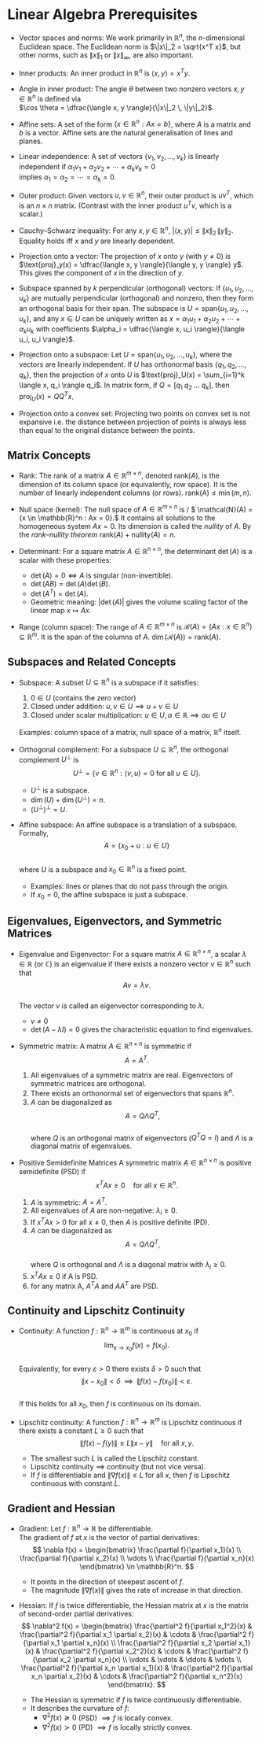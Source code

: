 # Linear Algebra Prerequisites

- Vector spaces and norms: We work primarily in $\mathbb{R}^n$, the $n$-dimensional Euclidean space. The Euclidean norm is $\|x\|_2 = \sqrt{x^T x}$, but other norms, such as $\|x\|_1$ or $\|x\|_\infty$, are also important.

- Inner products: An inner product in $\mathbb{R}^n$ is $\langle x, y \rangle = x^T y$.

- Angle in inner product: The angle $\theta$ between two nonzero vectors $x, y \in \mathbb{R}^n$ is defined via  
  $\cos \theta = \dfrac{\langle x, y \rangle}{\|x\|_2 \, \|y\|_2}$.

- Affine sets: A set of the form  $\{x \in \mathbb{R}^n : Ax = b\}$, where $A$ is a matrix and $b$ is a vector. Affine sets are the natural generalisation of lines and planes.


- Linear independence: A set of vectors $\{v_1, v_2, \dots, v_k\}$ is linearly independent if    $\alpha_1 v_1 + \alpha_2 v_2 + \cdots + \alpha_k v_k = 0$  
  implies $\alpha_1 = \alpha_2 = \cdots = \alpha_k = 0$.

- Outer product: Given vectors $u, v \in \mathbb{R}^n$, their outer product is   $u v^T$, which is an $n \times n$ matrix.  (Contrast with the inner product $u^T v$, which is a scalar.)

- Cauchy–Schwarz inequality: For any $x, y \in \mathbb{R}^n$, $|\langle x, y \rangle| \leq \|x\|_2 \, \|y\|_2$.  
  Equality holds iff $x$ and $y$ are linearly dependent.

- Projection onto a vector: The projection of $x$ onto $y$ (with $y \neq 0$) is  $\text{proj}_y(x) = \dfrac{\langle x, y \rangle}{\langle y, y \rangle} y$. This gives the component of $x$ in the direction of $y$.

- Subspace spanned by $k$ perpendicular (orthogonal) vectors: If $\{u_1, u_2, \dots, u_k\}$ are mutually perpendicular (orthogonal) and nonzero, then they form an orthogonal basis for their span. The subspace is $U = \text{span}\{u_1, u_2, \dots, u_k\}$,  and any $x \in U$ can be uniquely written as $x = \alpha_1 u_1 + \alpha_2 u_2 + \cdots + \alpha_k u_k$ with coefficients $\alpha_i = \dfrac{\langle x, u_i \rangle}{\langle u_i, u_i \rangle}$.


- Projection onto a subspace:  Let $U = \text{span}\{u_1, u_2, \dots, u_k\}$, where the vectors are linearly independent. If $U$ has orthonormal basis $\{q_1, q_2, \dots, q_k\}$, then the projection of $x$ onto $U$ is   $\text{proj}_U(x) = \sum_{i=1}^k \langle x, q_i \rangle q_i$. In matrix form, if $Q = [q_1 \; q_2 \; \dots \; q_k]$, then  
  $\text{proj}_U(x) = QQ^T x$.


- Projection onto a convex set:  Projecting two points on convex set is not expansive i.e. the distance between projection of points is always less than equal to the original distance between the points.

## Matrix Concepts

- Rank:  The rank of a matrix $A \in \mathbb{R}^{m \times n}$, denoted $\text{rank}(A)$, is the dimension of its column space (or equivalently, row space). It is the number of linearly independent columns (or rows). $\text{rank}(A) \leq \min(m,n)$.  

- Null space (kernel): The null space of $A \in \mathbb{R}^{m \times n}$ is / $
  \mathcal{N}(A) = \{x \in \mathbb{R}^n : Ax = 0\}.$ It contains all solutions to the homogeneous system $Ax=0$. Its dimension is called the *nullity* of $A$. By the *rank–nullity theorem* $\text{rank}(A) + \text{nullity}(A) = n.$

- Determinant:  For a square matrix $A \in \mathbb{R}^{n \times n}$, the determinant $\det(A)$ is a scalar with these properties:  
    - $\det(A) = 0 \iff A$ is singular (non-invertible).  
    - $\det(AB) = \det(A)\det(B)$.  
    - $\det(A^T) = \det(A)$.  
    - Geometric meaning: $|\det(A)|$ gives the volume scaling factor of the linear map $x \mapsto Ax$.

- Range (column space): The range of $A \in \mathbb{R}^{m \times n}$ is $\mathcal{R}(A) = \{Ax : x \in \mathbb{R}^n\} \subseteq \mathbb{R}^m.$ It is the span of the columns of $A$. $\dim(\mathcal{R}(A)) = \text{rank}(A)$.  


## Subspaces and Related Concepts

- Subspace: A subset $U \subseteq \mathbb{R}^n$ is a subspace if it satisfies:  
    1. $0 \in U$ (contains the zero vector)  
    2. Closed under addition: $u, v \in U \implies u+v \in U$  
    3. Closed under scalar multiplication: $u \in U, \alpha \in \mathbb{R} \implies \alpha u \in U$  

    Examples: column space of a matrix, null space of a matrix, $\mathbb{R}^n$ itself.  

 
- Orthogonal complement: For a subspace $U \subseteq \mathbb{R}^n$, the orthogonal complement $U^\perp$ is  
  $$
  U^\perp = \{v \in \mathbb{R}^n : \langle v, u \rangle = 0 \;\text{for all}\; u \in U \}.
  $$  
    - $U^\perp$ is a subspace.  
    - $\dim(U) + \dim(U^\perp) = n$.  
    - $(U^\perp)^\perp = U$.  


- Affine subspace:  An affine subspace is a translation of a subspace. Formally,  
  $$
  A = \{x_0 + u : u \in U\}
  $$  
  where $U$ is a subspace and $x_0 \in \mathbb{R}^n$ is a fixed point.  

    - Examples: lines or planes that do not pass through the origin.  
    - If $x_0 = 0$, the affine subspace is just a subspace.

## Eigenvalues, Eigenvectors, and Symmetric Matrices

- Eigenvalue and Eigenvector: For a square matrix $A \in \mathbb{R}^{n \times n}$, a scalar $\lambda \in \mathbb{R}$ (or $\mathbb{C}$) is an eigenvalue if there exists a nonzero vector $v \in \mathbb{R}^n$ such that  
  $$
  A v = \lambda v.
  $$  
  The vector $v$ is called an eigenvector corresponding to $\lambda$.  
    - $v \neq 0$  
    - $\det(A - \lambda I) = 0$ gives the characteristic equation to find eigenvalues.  

  
- Symmetric matrix:  A matrix $A \in \mathbb{R}^{n \times n}$ is symmetric if  
  $$
  A = A^T.
  $$   
    1. All eigenvalues of a symmetric matrix are real.  Eigenvectors of symmetric matrices are orthogonal. 
    2. There exists an orthonormal set of eigenvectors that spans $\mathbb{R}^n$.  
    3. $A$ can be diagonalized as  
      $$
      A = Q \Lambda Q^T,
      $$  
      where $Q$ is an orthogonal matrix of eigenvectors ($Q^T Q = I$) and $\Lambda$ is a diagonal matrix of eigenvalues.  
  

- Positive Semidefinite Matrices
  A symmetric matrix $A \in \mathbb{R}^{n \times n}$ is positive semidefinite (PSD) if  
  $$
  x^T A x \geq 0 \quad \text{for all } x \in \mathbb{R}^n.
  $$
    1. $A$ is symmetric: $A = A^T$.  
    2. All eigenvalues of $A$ are non-negative: $\lambda_i \ge 0$.  
    3. If $x^T A x > 0$ for all $x \neq 0$, then $A$ is positive definite (PD).  
    4. $A$ can be diagonalized as  
      $$
      A = Q \Lambda Q^T,
      $$  
      where $Q$ is orthogonal and $\Lambda$ is a diagonal matrix with $\lambda_i \ge 0$.  
    5. $x^T A x \geq 0$ if A is PSD. 
    6. for any matrix A, $A^TA$ and $AA^T$ are PSD.

## Continuity and Lipschitz Continuity

- Continuity: A function $f : \mathbb{R}^n \to \mathbb{R}^m$ is continuous at $x_0$ if  
  $$
  \lim_{x \to x_0} f(x) = f(x_0).
  $$  
  Equivalently, for every $\varepsilon > 0$ there exists $\delta > 0$ such that  
  $$
  \|x - x_0\| < \delta \;\; \implies \;\; \|f(x) - f(x_0)\| < \varepsilon.
  $$  
  If this holds for all $x_0$, then $f$ is continuous on its domain.  

 
- Lipschitz continuity:  A function $f : \mathbb{R}^n \to \mathbb{R}^m$ is Lipschitz continuous if there exists a constant $L \geq 0$ such that  
  $$
  \|f(x) - f(y)\| \leq L \|x - y\| \quad \text{for all } x, y.
  $$  

    - The smallest such $L$ is called the Lipschitz constant.  
    - Lipschitz continuity $\implies$ continuity (but not vice versa).  
    - If $f$ is differentiable and $\|\nabla f(x)\| \leq L$ for all $x$, then $f$ is Lipschitz continuous with constant $L$.  
 
## Gradient and Hessian

- Gradient:  Let $f : \mathbb{R}^n \to \mathbb{R}$ be differentiable.  
  The gradient of $f$ at $x$ is the vector of partial derivatives:  
  $$
  \nabla f(x) =
  \begin{bmatrix}
  \frac{\partial f}{\partial x_1}(x) \\
  \frac{\partial f}{\partial x_2}(x) \\
  \vdots \\
  \frac{\partial f}{\partial x_n}(x)
  \end{bmatrix} \in \mathbb{R}^n.
  $$  

    - It points in the direction of steepest ascent of $f$.  
    - The magnitude $\|\nabla f(x)\|$ gives the rate of increase in that direction.  

- Hessian:  If $f$ is twice differentiable, the Hessian matrix at $x$ is the matrix of second-order partial derivatives:  
  $$
  \nabla^2 f(x) =
  \begin{bmatrix}
  \frac{\partial^2 f}{\partial x_1^2}(x) & \frac{\partial^2 f}{\partial x_1 \partial x_2}(x) & \cdots & \frac{\partial^2 f}{\partial x_1 \partial x_n}(x) \\
  \frac{\partial^2 f}{\partial x_2 \partial x_1}(x) & \frac{\partial^2 f}{\partial x_2^2}(x) & \cdots & \frac{\partial^2 f}{\partial x_2 \partial x_n}(x) \\
  \vdots & \vdots & \ddots & \vdots \\
  \frac{\partial^2 f}{\partial x_n \partial x_1}(x) & \frac{\partial^2 f}{\partial x_n \partial x_2}(x) & \cdots & \frac{\partial^2 f}{\partial x_n^2}(x)
  \end{bmatrix}.
  $$  

    - The Hessian is symmetric if $f$ is twice continuously differentiable.  
    - It describes the curvature of $f$:  
        - $\nabla^2 f(x) \succeq 0$ (PSD) $\implies f$ is locally convex.  
        - $\nabla^2 f(x) \succ 0$ (PD) $\implies f$ is locally strictly convex.  




